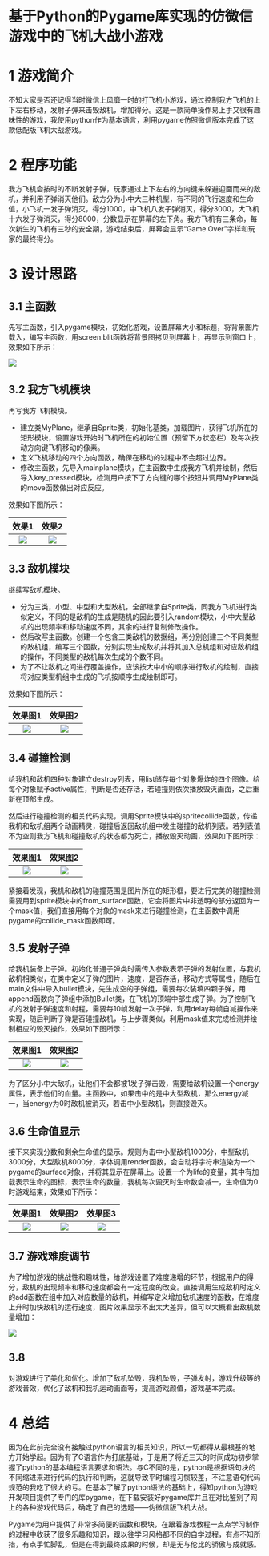 # 基于Python的Pygame库实现的仿微信游戏中的飞机大战小游戏

# 1 游戏简介

不知大家是否还记得当时微信上风靡一时的打飞机小游戏，通过控制我方飞机的上下左右移动，发射子弹来击毁敌机，增加得分。这是一款简单操作易上手又很有趣味性的游戏，我使用python作为基本语言，利用pygame仿照微信版本完成了这款低配版飞机大战游戏。

# 2 程序功能

我方飞机会按时的不断发射子弹，玩家通过上下左右的方向键来躲避迎面而来的敌机，并利用子弹消灭他们。敌方分为小中大三种机型，有不同的飞行速度和生命值，小飞机一发子弹消灭，得分1000，中飞机八发子弹消灭，得分3000，大飞机十六发子弹消灭，得分8000，分数显示在屏幕的左下角。我方飞机有三条命，每次新生的飞机有三秒的安全期，游戏结束后，屏幕会显示“Game Over”字样和玩家的最终得分。

# 3 设计思路

## 3.1 主函数 

先写主函数，引入pygame模块，初始化游戏，设置屏幕大小和标题，将背景图片载入，编写主函数，用screen.blit函数将背景图拷贝到屏幕上，再显示到窗口上，效果如下所示：

![](http://www.writebug.com/myres/static/uploads/2021/10/19/ee0b70ba8e0d53214056c0793991d298.writebug)

## 3.2 我方飞机模块 

再写我方飞机模块。

- 建立类MyPlane，继承自Sprite类，初始化基类，加载图片，获得飞机所在的矩形模块，设置游戏开始时飞机所在的初始位置（预留下方状态栏）及每次按动方向键飞机移动的像素。
- 定义飞机移动的四个方向函数，确保在移动的过程中不会超过边界。
- 修改主函数，先导入mainplane模块，在主函数中生成我方飞机并绘制，然后导入key\_pressed模块，检测用户按下了方向键的哪个按钮并调用MyPlane类的move函数做出对应反应。

效果如下图所示：

|        效果1        |        效果2        |
| :---------------: | :---------------: |
| ![](http://www.writebug.com/myres/static/uploads/2021/10/19/3573d2e6d98e25649e38d58cd62c096e.writebug) | ![](http://www.writebug.com/myres/static/uploads/2021/10/19/5eb42818db92533c3023b62165f5eac3.writebug) |

## 3.3 敌机模块

继续写敌机模块。

- 分为三类，小型、中型和大型敌机，全部继承自Sprite类，同我方飞机进行类似定义，不同的是敌机的生成是随机的因此要引入random模块，小中大型敌机的出现频率和移动速度不同，其余的进行复制修改操作。
- 然后改写主函数。创建一个包含三类敌机的数据组，再分别创建三个不同类型的敌机组，编写三个函数，分别实现生成敌机并将其加入总机组和对应敌机组的操作，不同类型的敌机每次生成的个数不同。
- 为了不让敌机之间进行覆盖操作，应该按大中小的顺序进行敌机的绘制，直接将对应类型机组中生成的飞机按顺序生成绘制即可。

效果如下图所示：

|       效果图1        |       效果图2        |
| :---------------: | :---------------: |
| ![](http://www.writebug.com/myres/static/uploads/2021/10/19/8d6c0c9d6b44faf4e04fee10ea207558.writebug) | ![](http://www.writebug.com/myres/static/uploads/2021/10/19/20ef14f80c622b6c5df95db0e1461f26.writebug) |

## 3.4 碰撞检测

给我机和敌机四种对象建立destroy列表，用list储存每个对象爆炸的四个图像。给每个对象赋予active属性，判断是否还存活，若碰撞则依次播放毁灭画面，之后重新在顶部生成。

然后进行碰撞检测的相关代码实现，调用Sprite模块中的spritecollide函数，传递我机和敌机组两个动画精灵，碰撞后返回敌机组中发生碰撞的敌机列表。若列表值不为空则我方飞机和碰撞敌机的状态都为死亡，播放毁灭动画，效果如下图所示：

|       效果图1        |       效果图2        |
| :---------------: | :---------------: |
| ![](http://www.writebug.com/myres/static/uploads/2021/10/19/0d9f43a9c36bceaff716765400cd9a6d.writebug) | ![](http://www.writebug.com/myres/static/uploads/2021/10/19/eb82329b2a3af496bd41614c0ba1ad7e.writebug) |

紧接着发现，我机和敌机的碰撞范围是图片所在的矩形框，要进行完美的碰撞检测需要用到sprite模块中的from\_surface函数，它会将图片中非透明的部分返回为一个mask值，我们直接用每个对象的mask来进行碰撞检测，在主函数中调用pygame的collide\_mask函数即可。

## 3.5 发射子弹

给我机装备上子弹。初始化普通子弹类时需传入参数表示子弹的发射位置，与我机敌机相类似，在类中定义子弹的图片，速度，是否存活，移动方式等属性，随后在main文件中导入bullet模块，先生成空的子弹组，需要每次装填四颗子弹，用append函数向子弹组中添加Bullet类，在飞机的顶端中部生成子弹。为了控制飞机的发射子弹速度和射程，需要每10帧发射一次子弹，利用delay每帧自减操作来实现，随后判断子弹是否碰撞敌机，与上步骤类似，利用mask值来完成检测并绘制相应的毁灭操作，效果如下图所示：

|       效果图1        |       效果图2        |
| :---------------: | :---------------: |
| ![](http://www.writebug.com/myres/static/uploads/2021/10/19/12d027397449b4827262847bf4cf6743.writebug) | ![](http://www.writebug.com/myres/static/uploads/2021/10/19/8392f856fbe8a454f39be8d9fa94705c.writebug) |

为了区分小中大敌机，让他们不会都被1发子弹击毁，需要给敌机设置一个energy属性，表示他们的血量。主函数中，如果击中的是中大型敌机，那么energy减一，当energy为0时敌机被消灭，若击中小型敌机，则直接毁灭。

## 3.6 生命值显示

接下来实现分数和剩余生命值的显示。规则为击中小型敌机1000分，中型敌机3000分，大型敌机8000分，字体调用render函数，会自动将字符串渲染为一个pygame的surface对象，并将其显示在屏幕上。设置一个为life的变量，其中有加载表示生命的图标，表示生命的数量，我机每次毁灭时生命数会减一，生命值为0时游戏结束，效果如下所示：

|        效果图1         |        效果图2         |        效果图3         |
| :-----------------: | :-----------------: | :-----------------: |
| ![](http://www.writebug.com/myres/static/uploads/2021/10/19/09ff95ceafc140aaf4854f36c078d681.writebug) | ![](http://www.writebug.com/myres/static/uploads/2021/10/19/f1b01e819f263b98412785863488249f.writebug) | ![](http://www.writebug.com/myres/static/uploads/2021/10/19/bbe5c719f8aa574c4f5f728ec6b9a095.writebug) |

## 3.7 游戏难度调节

为了增加游戏的挑战性和趣味性，给游戏设置了难度递增的环节，根据用户的得分，敌机的出现频率和移动速度都会有一定程度的改变。直接调用生成敌机时定义的add函数在组中加入对应数量的敌机，并编写定义增加敌机速度的函数，在难度上升时加快敌机的运行速度，图片效果显示不出太大差异，但可以大概看出敌机数量增加：

![](http://www.writebug.com/myres/static/uploads/2021/10/19/e54bf3a1a7e6b4b8a5cac877889c5909.writebug)

## 3.8 

对游戏进行了美化和优化。增加了敌机坠毁，我机坠毁，子弹发射，游戏升级等的游戏音效，优化了敌机和我机运动画面等，提高游戏颜值，游戏基本完成。

# 4 总结

因为在此前完全没有接触过python语言的相关知识，所以一切都得从最根基的地方开始学起。因为有了C语言作为打底基础，于是用了将近三天的时间成功初步掌握了python的基本编程语言要求和语法。与C不同的是，python是根据语句块的不同缩进来进行代码的执行和判断，这就导致平时编程习惯较差，不注意语句代码规范的我吃了很大的亏。在基本了解了python语法的基础上，得知python为游戏开发项目提供了专门的库pygame，在下载安装好pygame库并且在对比鉴别了网上的各种游戏代码后，确定了自己的选题——伪微信版飞机大战。

Pygame为用户提供了非常多简便的函数和模块，在跟着游戏教程一点点学习制作的过程中收获了很多乐趣和知识，跟以往学习风格都不同的自学过程，有点不知所措，有点手忙脚乱，但是在得到最终成果的时候，却是无与伦比的骄傲与成就感。